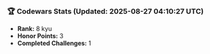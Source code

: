 ### 🏆 Codewars Stats (Updated: 2025-08-27 04:10:27 UTC)

- **Rank:** 8 kyu
- **Honor Points:** 3
- **Completed Challenges:** 1
